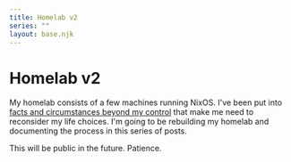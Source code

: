 ```yaml
---
title: Homelab v2
series: ""
layout: base.njk
---
```


# Homelab v2

My homelab consists of a few machines running NixOS. I've been put into [facts and circumstances beyond my control](/blog/2024/much-ado-about-nothing/) that make me need to reconsider my life choices. I'm going to be rebuilding my homelab and documenting the process in this series of posts.

This will be public in the future. Patience.
